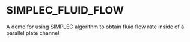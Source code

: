 # SIMPLEC_FLUID_FLOW
A demo for using SIMPLEC algorithm to obtain fluid flow rate inside of a parallel plate channel
